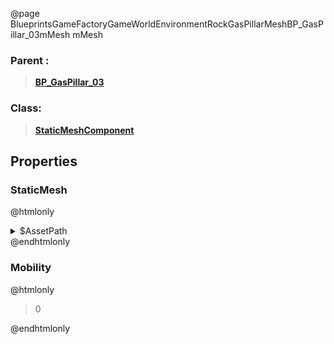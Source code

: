 @page BlueprintsGameFactoryGameWorldEnvironmentRockGasPillarMeshBP_GasPillar_03mMesh mMesh
### Parent :
<b><a href="_blueprints_game_factory_game_world_environment_rock_gas_pillar_mesh_b_p__gas_pillar_03.html"><blockquote>BP_GasPillar_03</blockquote></a></b>
### Class:
<b><a href="_class_script_static_mesh_component.html"><blockquote>StaticMeshComponent</blockquote></a></b>
## Properties
### StaticMesh
@htmlonly
<details>
 <summary>$AssetPath</summary>
<b><a href="_blueprints_game_factory_game_world_environment_rock_gas_pillar_mesh_gas_pillar_03.html"><blockquote>GasPillar_03</blockquote></a></b>
</details>
@endhtmlonly

### Mobility
@htmlonly
<blockquote>0</blockquote>
@endhtmlonly

